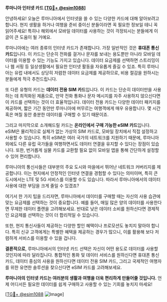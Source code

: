 **루마니아 인터넷 카드 [[TG💪+ @esim1088](https://t.me/s/esim1088)]**

안녕하세요! 오늘은 루마니아에서 인터넷을 쓸 수 있는 다양한 카드에 대해 알아보려고 합니다. 현지 생활을 하거나 여행을 준비 중이신 분들이라면 꼭 필요한 정보일 테니 꼭 읽어주세요! 특히나 해외에서 모바일 데이터를 사용하는 것이 걱정되시는 분들에게 이 글이 큰 도움이 될 거예요.

루마니아에는 여러 종류의 인터넷 카드가 존재합니다. 가장 일반적인 것은 **휴대폰 통신카드**입니다. 이 카드는 단순히 전화를 걸거나 문자를 보내는 용도뿐만 아니라 모바일 데이터를 이용할 수 있는 기능도 가지고 있습니다. 데이터 요금제를 선택하면 스트리밍이나 웹 서핑 등 일상생활에서 필요한 인터넷 활동을 자유롭게 즐길 수 있죠. 특히 루마니아는 유럽 내에서도 상당히 저렴한 데이터 요금제를 제공하므로, 비용 절감을 원하시는 분들에게 적극 추천드립니다.

또 다른 유형의 카드는 **데이터 전용 SIM 카드**입니다. 이 카드는 단순히 데이터만을 사용하는 데 최적화된 제품으로, 만약 전화 통화나 문자 메시지를 자주 사용하지 않으신다면 이 카드를 선택하는 것이 더 효율적입니다. 데이터 전용 카드는 다양한 데이터 패키지를 제공하며, 짧은 기간 동안만 루마니아에 머무르는 여행객에게 매우 유용합니다. 몇 시간 혹은 며칠 동안 충분한 데이터를 구매할 수 있기 때문이죠.

그리고 마지막으로 소개해드릴 카드는 **온라인에서 구매 가능한 eSIM 카드**입니다. eSIM은 물리적으로 실체가 없는 가상의 SIM 카드로, 모바일 장치에서 직접 설정하고 사용할 수 있습니다. 특히 eSIM은 여러 국가의 네트워크를 지원하기 때문에, 루마니아 외에도 다른 유럽 국가들을 여행하면서도 데이터 연결을 유지할 수 있다는 장점이 있습니다. 또한, 번거롭게 실물 카드를 교환할 필요 없이 모바일 앱을 통해 간단하게 설정할 수 있어 편리합니다.

루마니아의 통신사들은 대부분의 주요 도시와 마을에서 뛰어난 네트워크 커버리지를 제공합니다. 이는 현지에서 안정적인 인터넷 연결을 경험할 수 있다는 의미이며, 특히 큰 도시에서는 LTE 및 5G 서비스를 이용할 수도 있습니다. 따라서 루마니아에서의 데이터 사용에 대한 부담을 크게 줄일 수 있겠죠?

여기서 한 가지 팁을 드리자면, 루마니아에서 데이터를 구매할 때는 자신의 사용 습관에 맞는 요금제를 선택하는 것이 중요합니다. 예를 들어, 매일 많은 양의 데이터를 사용한다면 무제한 데이터 플랜을 고려해보세요. 반대로 낮은 데이터 소비를 원하신다면 경제적인 요금제를 선택하는 것이 더 합리적일 수 있습니다.

또한, 현지 통신사들이 제공하는 다양한 할인 혜택이나 프로모션도 놓치지 말아야 합니다. 특히 신규 고객에게는 특별한 혜택을 제공하는 경우가 많으니, 이를 활용해 보다 저렴하게 서비스를 이용할 수 있을 겁니다.

**결론적으로**, 루마니아에서의 인터넷 카드 선택은 자신이 어떤 용도로 데이터를 사용할 것인지에 따라 달라집니다. 통합적인 통화 및 데이터 서비스를 원하신다면 휴대폰 통신카드, 데이터 중심의 사용을 원하신다면 데이터 전용 SIM 카드, 그리고 국제적인 여행자를 위한 유연한 솔루션을 찾으신다면 eSIM 카드를 고려해보세요.

**루마니아의 인터넷 카드는 여러분의 생활과 여행을 더욱 편리하게 만들어줄 것입니다.** 언제 어디서든 필요한 데이터를 쉽게 구매하고 사용할 수 있는 기회를 놓치지 마세요!

[[TG💪+ @esim1088](https://t.me/s/esim1088) ![Image](https://i.postimg.cc/Y0z9fWf4/image.png)]